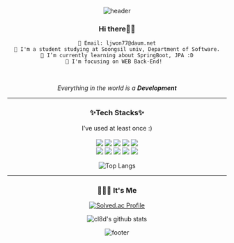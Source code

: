 <div align="center">

![header](https://capsule-render.vercel.app/api?type=waving&color=0:FCC89F,20:EAB8C0,40:FFA5AB,60:D99FFF,80:A8D4FE,100:7ACCDB&height=250&fontColor=ffffff&section=header&text=Jiwon's%20Github&fontSize=90&animation=fadeIn)
<h3>Hi there👋🏻</h3>

<pre><code>📧 Email: ljwon77@daum.net
📑 I'm a student studying at Soongsil univ, Department of Software.
🌱 I’m currently learning about SpringBoot, JPA :D
👯 I'm focusing on WEB Back-End!  </code></pre>
<br>

*Everything in the world is a **Development***


***
<h3>✨Tech Stacks✨</h3>
I've used at least once :)
<br><br>

<img src="https://img.shields.io/badge/SpringBoot-6DB33F?&logo=SpringBoot&logoColor=white">
<img src="https://img.shields.io/badge/Spring-6DB33F?&logo=Spring&logoColor=white">
<img src="https://img.shields.io/badge/SpringSecurity-6DB33F?&logo=Springsecurity&logoColor=white">
<img src="https://img.shields.io/badge/Java-007396?logo=java&logoColor=white">
<img src="https://img.shields.io/badge/Kotlin-7F52FF?logo=kotlin&logoColor=white">
<br>
<img src="https://img.shields.io/badge/MySQL-4479A1?logo=mysql&logoColor=white">
<img src="https://img.shields.io/badge/Intellij-000000?logo=intellijidea&logoColor=white">
<img src="https://img.shields.io/badge/Github-181717?logo=github&logoColor=white">
<img src="https://img.shields.io/badge/Notion-000000?logo=notion&logoColor=white">
<img src="https://img.shields.io/badge/Postman-FF6C37?logo=postman&logoColor=white">


<br>

![Top Langs](https://github-readme-stats.vercel.app/api/top-langs/?username=cl8d&theme=buefy&hide=jupyter%20notebook&layout=compact)

***

<h3>👩🏻‍💻 It's Me</h3>

[![Solved.ac Profile](http://mazassumnida.wtf/api/v2/generate_badge?boj=ljwon77)](https://solved.ac/ljwon77/)


![cl8d's github stats](https://github-readme-stats.vercel.app/api?username=cl8d&show_icons=true&theme=buefy)


![footer](https://capsule-render.vercel.app/api?type=waving&color=0:FCC89F,20:EAB8C0,40:FFA5AB,60:D99FFF,80:A8D4FE,100:7ACCDB&height=250&fontColor=ffffff&section=footer&animation=fadeIn&stroke=C6C6C6)
</div>

